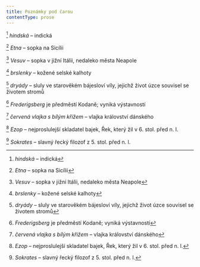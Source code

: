 ```yaml
---
title: Poznámky pod čarou
contentType: prose
---
```


<section>

[^1] _hindská_ – indická

[^2] _Etna_ – sopka na Sicílii

[^3] _Vesuv_ – sopka v jižní Itálii, nedaleko města Neapole

[^4] _brslenky_ – kožené selské kalhoty

[^5] _dryády_ – sluly ve starověkém bájesloví víly, jejichž život úzce souvisel se životem stromů

[^6] _Frederigsberg_ je předměstí Kodaně; vyniká výstavností

[^7] _červená vlajka s bílým křížem_ – vlajka království dánského

[^8] _Ezop_ – nejproslulejší skladatel bajek, Řek, který žil v 6. stol. před n. l.

[^9] _Sokrates_ – slavný řecký filozof z 5. stol. před n. l.

</section>

[^1]: _hindská_ – indická

[^2]: _Etna_ – sopka na Sicílii

[^3]: _Vesuv_ – sopka v jižní Itálii, nedaleko města Neapole

[^4]: _brslenky_ – kožené selské kalhoty

[^5]: _dryády_ – sluly ve starověkém bájesloví víly, jejichž život úzce souvisel se životem stromů

[^6]: _Frederigsberg_ je předměstí Kodaně; vyniká výstavností

[^7]: _červená vlajka s bílým křížem_ – vlajka království dánského

[^8]: _Ezop_ – nejproslulejší skladatel bajek, Řek, který žil v 6. stol. před n. l.

[^9]: _Sokrates_ – slavný řecký filozof z 5. stol. před n. l.
